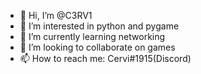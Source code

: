 - 👋 Hi, I’m @C3RV1
- 👀 I’m interested in python and pygame
- 🌱 I’m currently learning networking
- 💞️ I’m looking to collaborate on games
- 📫 How to reach me: Cervi#1915(Discord)

<!---
C3RV1/C3RV1 is a ✨ special ✨ repository because its `README.md` (this file) appears on your GitHub profile.
You can click the Preview link to take a look at your changes.
--->
